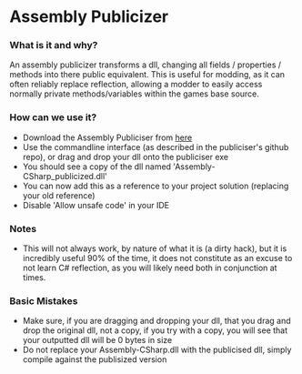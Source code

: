 # Assembly Publicizer
### What is it and why?
An assembly publicizer transforms a dll, changing all fields / properties / methods into there public equivalent. This is useful for modding, as it can often reliably replace reflection, allowing a modder to easily access normally private methods/variables within the games base source.

### How can we use it?
- Download the Assembly Publiciser from [here](https://github.com/CabbageCrow/AssemblyPublicizer)
- Use the commandline interface (as described in the publiciser's github repo), or drag and drop your dll onto the publiciser exe
- You should see a copy of the dll named 'Assembly-CSharp_publicized.dll'
- You can now add this as a reference to your project solution (replacing your old reference)
- Disable 'Allow unsafe code' in your IDE

### Notes
- This will not always work, by nature of what it is (a dirty hack), but it is incredibly useful 90% of the time, it does not constitute as an excuse to not learn C# reflection, as you will likely need both in conjunction at times.

### Basic Mistakes
- Make sure, if you are dragging and dropping your dll, that you drag and drop the original dll, not a copy, if you try with a copy, you will see that your outputted dll will be 0 bytes in size
- Do not replace your Assembly-CSharp.dll with the publicised dll, simply compile against the publisized version

